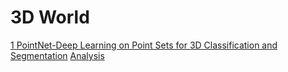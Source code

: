 # 3D World

<p><a href="https://arxiv.org/pdf/1612.00593.pdf" target="_blank">1 PointNet-Deep Learning on Point Sets for 3D Classification and Segmentation</a> <a href = "https://docs.google.com/spreadsheets/d/1-vGi9gWg968efMu_E2movW1HngzOYzD_JbPuPdb2kik/edit#gid=0&range=A5/export?format=pdf">Analysis</a></p>